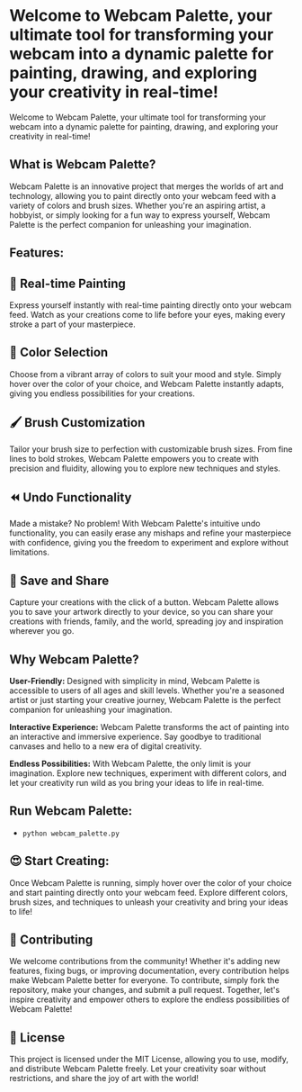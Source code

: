 # Welcome to Webcam Palette, your ultimate tool for transforming your webcam into a dynamic palette for painting, drawing, and exploring your creativity in real-time!

Welcome to Webcam Palette, your ultimate tool for transforming your webcam into a dynamic palette for painting, drawing, and exploring your creativity in real-time!


## What is Webcam Palette?
Webcam Palette is an innovative project that merges the worlds of art and technology, allowing you to paint directly onto your webcam feed with a variety of colors and brush sizes. Whether you're an aspiring artist, a hobbyist, or simply looking for a fun way to express yourself, Webcam Palette is the perfect companion for unleashing your imagination.

## Features:
## 🎨 Real-time Painting
Express yourself instantly with real-time painting directly onto your webcam feed. Watch as your creations come to life before your eyes, making every stroke a part of your masterpiece.

## 🌈 Color Selection
Choose from a vibrant array of colors to suit your mood and style. Simply hover over the color of your choice, and Webcam Palette instantly adapts, giving you endless possibilities for your creations.

## 🖌️ Brush Customization
Tailor your brush size to perfection with customizable brush sizes. From fine lines to bold strokes, Webcam Palette empowers you to create with precision and fluidity, allowing you to explore new techniques and styles.

## ⏪ Undo Functionality
Made a mistake? No problem! With Webcam Palette's intuitive undo functionality, you can easily erase any mishaps and refine your masterpiece with confidence, giving you the freedom to experiment and explore without limitations.

## 💾 Save and Share
Capture your creations with the click of a button. Webcam Palette allows you to save your artwork directly to your device, so you can share your creations with friends, family, and the world, spreading joy and inspiration wherever you go.

## Why Webcam Palette?

  **User-Friendly:** Designed with simplicity in mind, Webcam Palette is accessible to users of all ages and skill levels. Whether you're a seasoned artist or just starting your creative journey, Webcam Palette is the perfect companion for unleashing your imagination.
  
  **Interactive Experience:** Webcam Palette transforms the act of painting into an interactive and immersive experience. Say goodbye to traditional canvases and hello to a new era of digital creativity.
  
  **Endless Possibilities:** With Webcam Palette, the only limit is your imagination. Explore new techniques, experiment with different colors, and let your creativity run wild as you bring your ideas to life in real-time.



## Run Webcam Palette:

* `python webcam_palette.py`




## 😍 Start Creating:

Once Webcam Palette is running, simply hover over the color of your choice and start painting directly onto your webcam feed. Explore different colors, brush sizes, and techniques to unleash your creativity and bring your ideas to life!


## 🌟 Contributing

We welcome contributions from the community! Whether it's adding new features, fixing bugs, or improving documentation, every contribution helps make Webcam Palette better for everyone. To contribute, simply fork the repository, make your changes, and submit a pull request. Together, let's inspire creativity and empower others to explore the endless possibilities of Webcam Palette!

## 📄 License
This project is licensed under the MIT License, allowing you to use, modify, and distribute Webcam Palette freely. Let your creativity soar without restrictions, and share the joy of art with the world!
